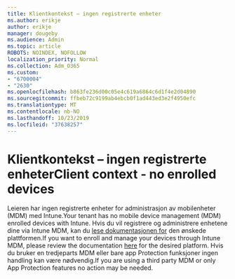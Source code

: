 ```yaml
---
title: Klientkontekst – ingen registrerte enheter
ms.author: erikje
author: erikje
manager: dougeby
ms.audience: Admin
ms.topic: article
ROBOTS: NOINDEX, NOFOLLOW
localization_priority: Normal
ms.collection: Adm_O365
ms.custom:
- "6700004"
- "2630"
ms.openlocfilehash: b863fe236d00c05e4c619a6864c6d1f4e2d04890
ms.sourcegitcommit: ffbeb72c9199ab4ebcb0f1ad443ed3e2f4950efc
ms.translationtype: MT
ms.contentlocale: nb-NO
ms.lasthandoff: 10/23/2019
ms.locfileid: "37638257"
---
```

# <a name="client-context---no-enrolled-devices"></a><span data-ttu-id="5a7fe-102">Klientkontekst – ingen registrerte enheter</span><span class="sxs-lookup"><span data-stu-id="5a7fe-102">Client context - no enrolled devices</span></span>

<span data-ttu-id="5a7fe-103">Leieren har ingen registrerte enheter for administrasjon av mobilenheter (MDM) med Intune.</span><span class="sxs-lookup"><span data-stu-id="5a7fe-103">Your tenant has no mobile device management (MDM) enrolled devices with Intune.</span></span> <span data-ttu-id="5a7fe-104">Hvis du vil registrere og administrere enhetene dine via Intune MDM, kan du [lese dokumentasjonen for](https://docs.microsoft.com/intune/device-enrollment) den ønskede plattformen.</span><span class="sxs-lookup"><span data-stu-id="5a7fe-104">If you want to enroll and manage your devices through Intune MDM, please review the documentation [here](https://docs.microsoft.com/intune/device-enrollment) for the desired platform.</span></span> <span data-ttu-id="5a7fe-105">Hvis du bruker en tredjeparts MDM eller bare app Protection funksjoner ingen handling kan være nødvendig.</span><span class="sxs-lookup"><span data-stu-id="5a7fe-105">If you are using a third party MDM or only App Protection features no action may be needed.</span></span> 